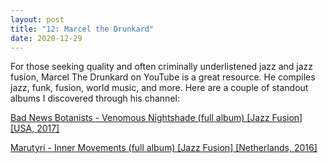 ```yaml
---
layout: post
title: "12: Marcel the Drunkard"
date: 2020-12-29
---
```


For those seeking quality and often criminally underlistened jazz and jazz fusion, Marcel The Drunkard on YouTube is a great resource. He compiles jazz, funk, fusion, world music, and more. Here are a couple of standout albums I discovered through his channel:

[Bad News Botanists - Venomous Nightshade (full album) [Jazz Fusion] [USA, 2017]](https://www.youtube.com/watch?v=xmb5yjZnZdI)  

[Marutyri - Inner Movements (full album) [Jazz Fusion] [Netherlands, 2016]](https://www.youtube.com/watch?v=FxyKHmVPUk0)  
